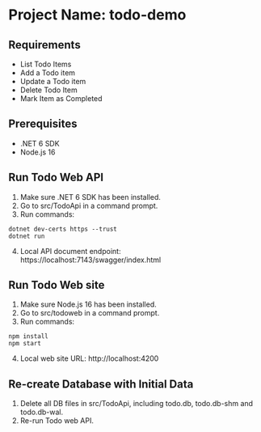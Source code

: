 # Project Name: todo-demo
## Requirements
- List Todo Items
- Add a Todo item
- Update a Todo item
- Delete Todo Item
- Mark Item as Completed

## Prerequisites
- .NET 6 SDK
- Node.js 16

## Run Todo Web API
1. Make sure .NET 6 SDK has been installed.
2. Go to src/TodoApi in a command prompt.
3. Run commands:
```
dotnet dev-certs https --trust
dotnet run
```
4. Local API document endpoint: https://localhost:7143/swagger/index.html

## Run Todo Web site
1. Make sure Node.js 16 has been installed.
2. Go to src/todoweb in a command prompt.
3. Run commands:
```
npm install
npm start
```
4. Local web site URL: http://localhost:4200

## Re-create Database with Initial Data
1. Delete all DB files in src/TodoApi, including todo.db, todo.db-shm and todo.db-wal.
2. Re-run Todo web API.

